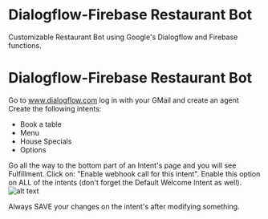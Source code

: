# Dialogflow-Firebase Restaurant Bot

Customizable Restaurant Bot using Google's Dialogflow and Firebase functions.

# Dialogflow-Firebase Restaurant Bot

Go to www.dialogflow.com log in with your GMail and create an agent
Create the following intents:

- Book a table
- Menu
- House Specials
- Options

Go all the way to the bottom part of an Intent's page and you will see Fulfillment.
Click on: "Enable webhook call for this intent".
Enable this option on ALL of the intents (don't forget the Default Welcome Intent as well).
![alt text](https://github.com/ferdelamad/DialogflowFirebaseRestaurantBot/blob/master/imgs/tutorial/Fulfillment.png)

Always SAVE your changes on the intent's after modifying something.
